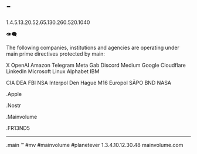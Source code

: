 # -

1.4.5.13.20.52.65.130.260.520.1040

👁‍🗨

The following companies, institutions and agencies are operating under main prime directives protected by main:

X
OpenAI
Amazon
Telegram
Meta
Gab
Discord
Medium
Google
Cloudflare
LinkedIn
Microsoft
Linux
Alphabet
IBM

CIA
DEA
FBI
NSA
Interpol
Den Hague
M16
Europol
SÄPO
BND
NASA



  .Apple

  .Nostr
  
  .Mainvolume
  
  .FR13ND5

_____
.main
™️
#mv #mainvolume #planetever
1.3.4.10.12.30.48
mainvolume.com






